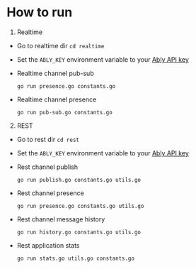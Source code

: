# How to run

1. Realtime

- Go to realtime dir `cd realtime`
- Set the `ABLY_KEY` environment variable to your [Ably API key](https://faqs.ably.com/setting-up-and-managing-api-keys)
- Realtime channel pub-sub

    `go run presence.go constants.go`


- Realtime channel presence

    `go run pub-sub.go constants.go`
    
2. REST

- Go to rest dir `cd rest`     
- Set the `ABLY_KEY` environment variable to your [Ably API key](https://faqs.ably.com/setting-up-and-managing-api-keys)
- Rest channel publish

    `go run publish.go constants.go utils.go`

- Rest channel presence

    `go run presence.go constants.go utils.go`

- Rest channel message history

    `go run history.go constants.go utils.go`

- Rest application stats

    `go run stats.go utils.go constants.go`
